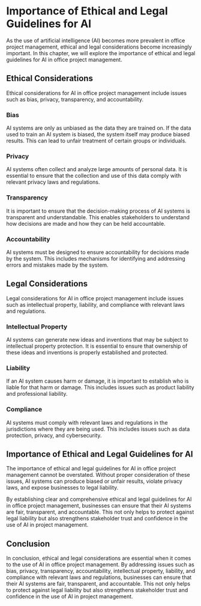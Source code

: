 Importance of Ethical and Legal Guidelines for AI
==================================================================================================================================

As the use of artificial intelligence (AI) becomes more prevalent in office project management, ethical and legal considerations become increasingly important. In this chapter, we will explore the importance of ethical and legal guidelines for AI in office project management.

Ethical Considerations
----------------------

Ethical considerations for AI in office project management include issues such as bias, privacy, transparency, and accountability.

### Bias

AI systems are only as unbiased as the data they are trained on. If the data used to train an AI system is biased, the system itself may produce biased results. This can lead to unfair treatment of certain groups or individuals.

### Privacy

AI systems often collect and analyze large amounts of personal data. It is essential to ensure that the collection and use of this data comply with relevant privacy laws and regulations.

### Transparency

It is important to ensure that the decision-making process of AI systems is transparent and understandable. This enables stakeholders to understand how decisions are made and how they can be held accountable.

### Accountability

AI systems must be designed to ensure accountability for decisions made by the system. This includes mechanisms for identifying and addressing errors and mistakes made by the system.

Legal Considerations
--------------------

Legal considerations for AI in office project management include issues such as intellectual property, liability, and compliance with relevant laws and regulations.

### Intellectual Property

AI systems can generate new ideas and inventions that may be subject to intellectual property protection. It is essential to ensure that ownership of these ideas and inventions is properly established and protected.

### Liability

If an AI system causes harm or damage, it is important to establish who is liable for that harm or damage. This includes issues such as product liability and professional liability.

### Compliance

AI systems must comply with relevant laws and regulations in the jurisdictions where they are being used. This includes issues such as data protection, privacy, and cybersecurity.

Importance of Ethical and Legal Guidelines for AI
-------------------------------------------------

The importance of ethical and legal guidelines for AI in office project management cannot be overstated. Without proper consideration of these issues, AI systems can produce biased or unfair results, violate privacy laws, and expose businesses to legal liability.

By establishing clear and comprehensive ethical and legal guidelines for AI in office project management, businesses can ensure that their AI systems are fair, transparent, and accountable. This not only helps to protect against legal liability but also strengthens stakeholder trust and confidence in the use of AI in project management.

Conclusion
----------

In conclusion, ethical and legal considerations are essential when it comes to the use of AI in office project management. By addressing issues such as bias, privacy, transparency, accountability, intellectual property, liability, and compliance with relevant laws and regulations, businesses can ensure that their AI systems are fair, transparent, and accountable. This not only helps to protect against legal liability but also strengthens stakeholder trust and confidence in the use of AI in project management.

